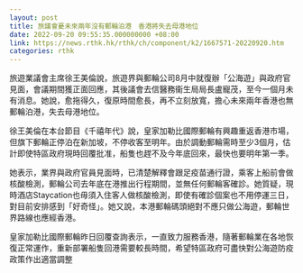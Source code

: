 ```yaml
---
layout: post
title: 旅議會憂未來兩年沒有郵輪泊港　香港將失去母港地位
date: 2022-09-20 09:55:35.000000000 +08:00
link: https://news.rthk.hk/rthk/ch/component/k2/1667571-20220920.htm
categories: rthk
---
```


旅遊業議會主席徐王美倫說，旅遊界與郵輪公司8月中就復辦「公海遊」與政府官見面，會議期間獲正面回應，其後議會去信醫務衞生局局長盧寵茂，至今一個月未有消息。她說，愈拖得久，復原時間愈長，再不立刻放寬，擔心未來兩年香港也無郵輪泊港，失去母港地位。

徐王美倫在本台節目《千禧年代》說，皇家加勒比國際郵輪有興趣重返香港市場，但旗下郵輪正停泊在新加坡，不停收客至明年。由於調動郵輪需時至少3個月，估計即使特區政府現時回覆批准，船隻也趕不及今年底回來，最快也要明年第一季。

她表示，業界與政府官員見面時，已清楚解釋會跟足疫苗通行證，乘客上船前會做核酸檢測，郵輪公司去年底在港推出行程期間，並無任何郵輪客確診。她質疑，現時酒店Staycation也毋須入住客人做核酸檢測，即使有確診個案也不用停運三日，對目前安排感到「好奇怪」。她又說，本港郵輪碼頭絕對不應只做公海遊，郵輪世界路線也應經香港。

皇家加勒比國際郵輪昨日回覆查詢表示，一直致力服務香港，隨著郵輪業在各地恢復正常運作，重新部署船隻回港需要較長時間，希望特區政府可盡快對公海遊防疫政策作出適當調整
